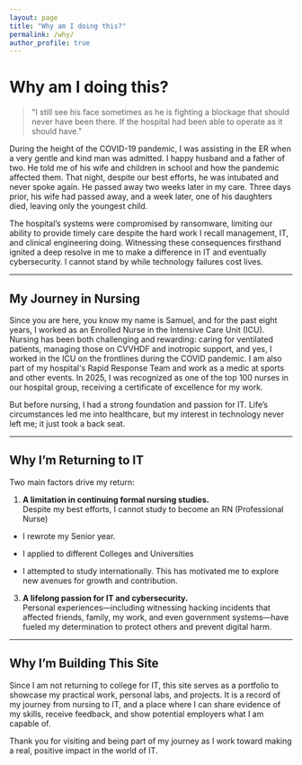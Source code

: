```yaml
---
layout: page
title: "Why am I doing this?"
permalink: /why/
author_profile: true
---
```

# Why am I doing this?

> "I still see his face sometimes as he is fighting a blockage that should never have been there. If the hospital had been able to operate as it should have."

During the height of the COVID-19 pandemic, I was assisting in the ER when a very gentle and kind man was admitted. I happy husband and a father of two. He told me of his wife and children in school and how the pandemic affected them. That night, despite our best efforts, he was intubated and never spoke again. He passed away two weeks later in my care. Three days prior, his wife had passed away, and a week later, one of his daughters died, leaving only the youngest child.  

The hospital’s systems were compromised by ransomware, limiting our ability to provide timely care despite the hard work I recall management, IT, and clinical engineering doing. Witnessing these consequences firsthand ignited a deep resolve in me to make a difference in IT and eventually  cybersecurity. I cannot stand by while technology failures cost lives.  

---

## My Journey in Nursing

Since you are here, you know my name is Samuel, and for the past eight years, I worked as an Enrolled Nurse in the Intensive Care Unit (ICU). Nursing has been both challenging and rewarding: caring for ventilated patients, managing those on CVVHDF and inotropic support, and yes, I worked in the ICU on the frontlines during the COVID pandemic. I am also part of my hospital's Rapid Response Team and work as a medic at sports and other events. In 2025, I was recognized as one of the top 100 nurses in our hospital group, receiving a certificate of excellence for my work.  

But before nursing, I had a strong foundation and passion for IT. Life’s circumstances led me into healthcare, but my interest in technology never left me; it just took a back seat.

---

## Why I’m Returning to IT

Two main factors drive my return:

1. **A limitation in continuing formal nursing studies.**  
   Despite my best efforts, I cannot study to become an RN (Professional Nurse) 

- I rewrote my Senior year. 

- I applied to different Colleges and Universities 

- I attempted to study internationally.
   This has motivated me to explore new avenues for growth and contribution.

3. **A lifelong passion for IT and cybersecurity.**  
   Personal experiences—including witnessing hacking incidents that affected friends, family, my work, and even government systems—have fueled my determination to protect others and prevent digital harm.

---

## Why I’m Building This Site

Since I am not returning to college for IT, this site serves as a portfolio to showcase my practical work, personal labs, and projects. It is a record of my journey from nursing to IT, and a place where I can share evidence of my skills, receive feedback, and show potential employers what I am capable of.  

Thank you for visiting and being part of my journey as I work toward making a real, positive impact in the world of IT.


